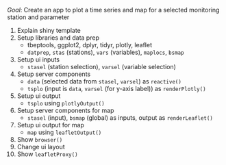 *Goal*: Create an app to plot a time series and map for a selected monitoring station and parameter

1. Explain shiny template
1. Setup libraries and data prep
     * tbeptools, ggplot2, dplyr, tidyr, plotly, leaflet
     * `datprep`, `stas` (stations), `vars` (variables), `maplocs`, `bsmap`
1. Setup ui inputs
     * `stasel` (station selection), `varsel` (variable selection)
1. Setup server components
     * `data` (selected data from `stasel`, `varsel`) as `reactive()`
     * `tsplo` (input is `data`, `varsel` (for y-axis label)) as `renderPlotly()`
1. Setup ui output
     * `tsplo` using `plotlyOutput()`
1. Setup server components for map
     * `stasel` (input), `bsmap` (global) as inputs, output as `renderLeaflet()`
1. Setup ui output for map
     * `map` using `leafletOutput()`
1. Show `browser()`
1. Change ui layout
1. Show `leafletProxy()`
